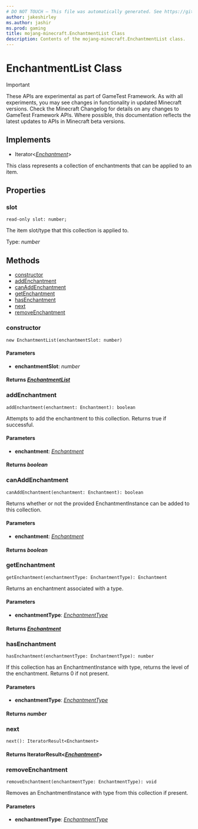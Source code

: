 ```yaml
---
# DO NOT TOUCH — This file was automatically generated. See https://github.com/Mojang/MinecraftScriptingApiDocsGenerator to modify descriptions, examples, etc.
author: jakeshirley
ms.author: jashir
ms.prod: gaming
title: mojang-minecraft.EnchantmentList Class
description: Contents of the mojang-minecraft.EnchantmentList class.
---
```

# EnchantmentList Class
>[!IMPORTANT]
>These APIs are experimental as part of GameTest Framework. As with all experiments, you may see changes in functionality in updated Minecraft versions. Check the Minecraft Changelog for details on any changes to GameTest Framework APIs. Where possible, this documentation reflects the latest updates to APIs in Minecraft beta versions.

## Implements
- Iterator&lt;[*Enchantment*](Enchantment.md)&gt;

This class represents a collection of enchantments that can be applied to an item.

## Properties
### **slot**
`read-only slot: number;`

The item slot/type that this collection is applied to.

Type: *number*



## Methods
- [constructor](#constructor)
- [addEnchantment](#addenchantment)
- [canAddEnchantment](#canaddenchantment)
- [getEnchantment](#getenchantment)
- [hasEnchantment](#hasenchantment)
- [next](#next)
- [removeEnchantment](#removeenchantment)
  
### **constructor**
`
new EnchantmentList(enchantmentSlot: number)
`

#### **Parameters**
- **enchantmentSlot**: *number*

#### **Returns** [*EnchantmentList*](EnchantmentList.md)


### **addEnchantment**
`
addEnchantment(enchantment: Enchantment): boolean
`

Attempts to add the enchantment to this collection. Returns true if successful.
#### **Parameters**
- **enchantment**: [*Enchantment*](Enchantment.md)

#### **Returns** *boolean*


### **canAddEnchantment**
`
canAddEnchantment(enchantment: Enchantment): boolean
`

Returns whether or not the provided EnchantmentInstance can be added to this collection.
#### **Parameters**
- **enchantment**: [*Enchantment*](Enchantment.md)

#### **Returns** *boolean*


### **getEnchantment**
`
getEnchantment(enchantmentType: EnchantmentType): Enchantment
`

Returns an enchantment associated with a type.
#### **Parameters**
- **enchantmentType**: [*EnchantmentType*](EnchantmentType.md)

#### **Returns** [*Enchantment*](Enchantment.md)


### **hasEnchantment**
`
hasEnchantment(enchantmentType: EnchantmentType): number
`

If this collection has an EnchantmentInstance with type, returns the level of the enchantment. Returns 0 if not present.
#### **Parameters**
- **enchantmentType**: [*EnchantmentType*](EnchantmentType.md)

#### **Returns** *number*


### **next**
`
next(): IteratorResult<Enchantment>
`


#### **Returns** IteratorResult&lt;[*Enchantment*](Enchantment.md)&gt;


### **removeEnchantment**
`
removeEnchantment(enchantmentType: EnchantmentType): void
`

Removes an EnchantmentInstance with type from this collection if present.
#### **Parameters**
- **enchantmentType**: [*EnchantmentType*](EnchantmentType.md)



